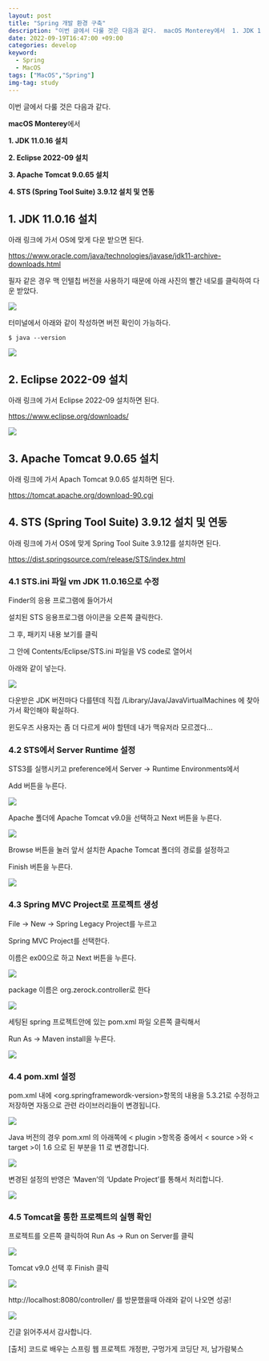 ```yaml
---
layout: post
title: "Spring 개발 환경 구축"
description: "이번 글에서 다룰 것은 다음과 같다.  macOS Monterey에서  1. JDK 11.0.16 설치  2. Eclipse 2022-09 설치  3. Apache Tomcat 9.0.65 설치  4. STS (Spring Tool Suite) 3.9.12 설치 및 연동"
date: 2022-09-19T16:47:00 +09:00
categories: develop
keyword:
  - Spring
  - MacOS
tags: ["MacOS","Spring"]
img-tag: study
---
```

이번 글에서 다룰 것은 다음과 같다. 

**macOS Monterey**에서

**1. JDK 11.0.16 설치**

**2. Eclipse 2022-09 설치**

**3. Apache Tomcat 9.0.65 설치**

**4. STS (Spring Tool Suite) 3.9.12 설치 및 연동**



## 1. JDK 11.0.16 설치

아래 링크에 가서 OS에 맞게 다운 받으면 된다.

https://www.oracle.com/java/technologies/javase/jdk11-archive-downloads.html

필자 같은 경우 맥 인텔칩 버전을 사용하기 때문에 아래 사진의 빨간 네모를 클릭하여 다운 받았다.

![](/assets/img/40ec9564-0054-4bc6-a5bd-9943f100d03c-image.png)

터미널에서 아래와 같이 작성하면 버전 확인이 가능하다.
```
$ java --version
```
![](/assets/img/864c68ea-0907-4b9b-a240-0c2b29a10b05-image.png)


## 2. Eclipse 2022-09 설치

아래 링크에 가서 Eclipse 2022-09 설치하면 된다.

https://www.eclipse.org/downloads/

![](/assets/img/87084c26-3fd2-4964-af28-ab8eb7a3f4f4-image.png)


## 3. Apache Tomcat 9.0.65 설치

아래 링크에 가서 Apach Tomcat 9.0.65 설치하면 된다.

https://tomcat.apache.org/download-90.cgi

## 4. STS (Spring Tool Suite) 3.9.12 설치 및 연동

아래 링크에 가서 OS에 맞게 Spring Tool Suite 3.9.12를 설치하면 된다.

https://dist.springsource.com/release/STS/index.html


### 4.1 STS.ini 파일 vm JDK 11.0.16으로 수정

Finder의 응용 프로그램에 들어가서 

설치된 STS 응용프로그램 아이콘을 오른쪽 클릭한다.

그 후, 패키지 내용 보기를 클릭

그 안에 Contents/Eclipse/STS.ini 파일을 VS code로 열어서

아래와 같이 넣는다.

![](/assets/img/9bae8875-71d3-462c-9c04-dc26e72d4ad7-image.png)


다운받은 JDK 버전마다 다를텐데 직접 /Library/Java/JavaVirtualMachines 에 찾아가서 확인해야 확실하다.

윈도우즈 사용자는 좀 더 다르게 써야 할텐데 내가 맥유저라 모르겠다...

### 4.2 STS에서 Server Runtime 설정 

STS3를 실행시키고 preference에서 Server -> Runtime Environments에서 

Add 버튼을 누른다.

![](/assets/img/bae1be0d-c035-40af-b34e-c7d22782b638-image.png)

Apache 폴더에 Apache Tomcat v9.0을 선택하고 Next 버튼을 누른다.

![](/assets/img/6962c872-0a7d-40a4-864f-89f8d071846e-image.png)

Browse 버튼을 눌러 앞서 설치한 Apache Tomcat 폴더의 경로를 설정하고

Finish 버튼을 누른다.

![](/assets/img/11e19124-c771-449d-9ec4-96a79fe19d87-image.png)


### 4.3 Spring MVC Project로 프로젝트 생성

File -> New -> Spring Legacy Project를 누르고

Spring MVC Project를 선택한다.

이름은 ex00으로 하고 Next 버튼을 누른다.

![](/assets/img/bd94de6b-0739-4ca7-a1d3-e8956e922456-image.png)

package 이름은 org.zerock.controller로 한다

![](/assets/img/ef3d35f0-f6cd-425e-aafc-2c06b9b113c0-image.png)

세팅된 spring 프로젝트안에 있는 pom.xml 파일 오른쪽 클릭해서

Run As -> Maven install을 누른다.

![](/assets/img/2f5b5b05-c061-4b96-81e4-1165268ff5b3-image.png)

### 4.4 pom.xml 설정

pom.xml 내에 <org.springframewordk-version>항목의 내용을 5.3.21로 수정하고 저장하면 자동으로 관련 라이브러리들이 변경됩니다.

![](/assets/img/717050d2-6b79-4483-844d-64921af6dd60-image.png)

Java 버전의 경우 pom.xml 의 아래쪽에 < plugin >항목중 중에서 < source >와 < target >이 1.6 으로 된 부분을 11 로 변경합니다.

![](/assets/img/60f592c2-90bd-48ee-9ee7-1b348a473c16-image.png)

변경된 설정의 반영은 ‘Maven’의 ‘Update Project’를 통해서 처리합니다.

![](/assets/img/d3679967-b616-4bed-a70f-6d4ff4c7a4be-image.png)

### 4.5 Tomcat을 통한 프로젝트의 실행 확인

프로젝트를 오른쪽 클릭하여 Run As -> Run on Server를 클릭

![](/assets/img/d7b980ae-7d73-41d6-9eb0-bad3f5defdb7-image.png)

Tomcat v9.0 선택 후 Finish 클릭

![](/assets/img/06063415-7fff-4754-821b-f89b21d444e0-image.png)

http://localhost:8080/controller/ 를 방문했을때
아래와 같이 나오면 성공! 

![](/assets/img/91b27816-53ea-4b6f-b26d-eef1cb5ddbdb-image.png)

긴글 읽어주셔서 감사합니다.


[출처] 코드로 배우는 스프링 웹 프로젝트 개정판, 구멍가게 코딩단 저,  남가람북스  

